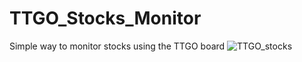 # TTGO_Stocks_Monitor
Simple way to monitor stocks using the TTGO board
![TTGO_stocks](https://user-images.githubusercontent.com/4991664/188702522-1bdbed61-4df3-4bc1-9498-89af43558483.jpg)
